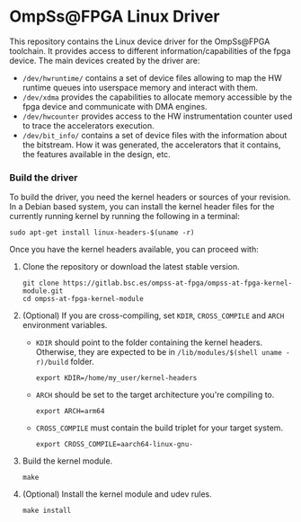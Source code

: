 # OmpSs@FPGA Linux Driver

This repository contains the Linux device driver for the OmpSs@FPGA toolchain.
It provides access to different information/capabilities of the fpga device.
The main devices created by the driver are:

 - `/dev/hwruntime/` contains a set of device files allowing to map the HW runtime queues into userspace memory and interact with them.
 - `/dev/xdma` provides the capabilities to allocate memory accessible by the fpga device and communicate with DMA engines.
 - `/dev/hwcounter` provides access to the HW instrumentation counter used to trace the accelerators execution.
 - `/dev/bit_info/` contains a set of device files with the information about the bitstream.
    How it was generated, the accelerators that it contains, the features available in the design, etc.

### Build the driver

To build the driver, you need the kernel headers or sources of your revision.
In a Debian based system, you can install the kernel header files for the currently running kernel by running the following in a terminal:
```
sudo apt-get install linux-headers-$(uname -r)
```

Once you have the kernel headers available, you can proceed with:

  1. Clone the repository or download the latest stable version.
     ```
     git clone https://gitlab.bsc.es/ompss-at-fpga/ompss-at-fpga-kernel-module.git
     cd ompss-at-fpga-kernel-module
     ```

  2. (Optional) If you are cross-compiling, set `KDIR`, `CROSS_COMPILE` and `ARCH` environment variables.
     - `KDIR` should point to the folder containing the kernel headers.
       Otherwise, they are expected to be in `/lib/modules/$(shell uname -r)/build` folder.   
       ```
       export KDIR=/home/my_user/kernel-headers
       ```

     - `ARCH` should be set to the target architecture you're compiling to.
       ```
       export ARCH=arm64
       ```

     - `CROSS_COMPILE` must contain the build triplet for your target system.
        ```
        export CROSS_COMPILE=aarch64-linux-gnu-
        ```

  3. Build the kernel module.
     ```
     make
     ```

  4. (Optional) Install the kernel module and udev rules.
     ```
     make install
     ```
